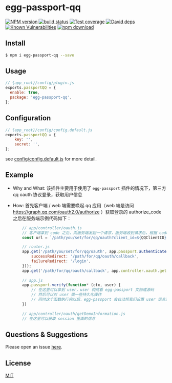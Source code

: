 # egg-passport-qq

[![NPM version][npm-image]][npm-url]
[![build status][travis-image]][travis-url]
[![Test coverage][codecov-image]][codecov-url]
[![David deps][david-image]][david-url]
[![Known Vulnerabilities][snyk-image]][snyk-url]
[![npm download][download-image]][download-url]

[npm-image]: https://img.shields.io/npm/v/egg-passport-qq.svg?style=flat-square
[npm-url]: https://npmjs.org/package/egg-passport-qq
[travis-image]: https://img.shields.io/travis/eggjs/egg-passport-qq.svg?style=flat-square
[travis-url]: https://travis-ci.org/eggjs/egg-passport-qq
[codecov-image]: https://img.shields.io/codecov/c/github/eggjs/egg-passport-qq.svg?style=flat-square
[codecov-url]: https://codecov.io/github/eggjs/egg-passport-qq?branch=master
[david-image]: https://img.shields.io/david/eggjs/egg-passport-qq.svg?style=flat-square
[david-url]: https://david-dm.org/eggjs/egg-passport-qq
[snyk-image]: https://snyk.io/test/npm/egg-passport-qq/badge.svg?style=flat-square
[snyk-url]: https://snyk.io/test/npm/egg-passport-qq
[download-image]: https://img.shields.io/npm/dm/egg-passport-qq.svg?style=flat-square
[download-url]: https://npmjs.org/package/egg-passport-qq

<!--
Description here.
-->

## Install

```bash
$ npm i egg-passport-qq --save
```

## Usage

```js
// {app_root}/config/plugin.js
exports.passportQQ = {
  enable: true,
  package: 'egg-passport-qq',
};
```

## Configuration

```js
// {app_root}/config/config.default.js
exports.passportQQ = {
    key: '',
    secret: '',
};
```

see [config/config.default.js](config/config.default.js) for more detail.

## Example

- Why and What: 
    该插件主要用于使用了 `egg-passport` 插件的情况下，第三方 qq oauth 协议登录，获取用户信息
- How: 
    首先客户端 / web 端需要唤起 qq 应用（web 端是访问 https://graph.qq.com/oauth2.0/authorize ）获取登录的 authorize_code
    之后在服务端示例代码如下：
    
    ```javascript
        // app/controller/oauth.js
        // 客户端拿到 code 之后，向服务端发起一个请求，服务端收到请求后，根据 code，构造 url，redirect 到那个url
        const url = `/path/you/set/for/qq/oauth?client_id=${QQClientID}&client_secret=${QQClientSecret}&grant_type=authorization_code&code=${yourCode}&redirect_uri=${参考qq开放平台文档注册url}`;
  
        // router.js
        app.get('/path/you/set/for/qq/oauth', app.passport.authenticate('loginByQQ', {
            successRedirect: '/path/for/qq/oauth/callback',
            failureRedirect: '/login',
        }));
        app.get('/path/for/qq/oauth/callback', app.controller.oauth.getDemoInformation);
      
        // app.js
        app.passport.verify(function* (ctx, user) {
            // 在这里可以拿到 user，user 构成看 egg-passport 文档或源码
            // 然后可以对 user 做一些持久化操作
            // 同时这个函数执行完以后，egg-passport 会自动帮我们设置 user 信息到 redis session（如果有）
        })
      
        // app/controller/oauth/getDemoInformation.js
        // 在这里可以获取 session 里面的信息
    ```

## Questions & Suggestions

Please open an issue [here](https://github.com/eggjs/egg/issues).

## License

[MIT](LICENSE)
